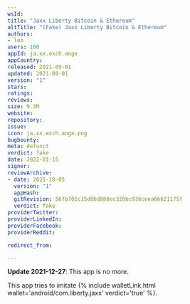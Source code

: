 ```yaml
---
wsId: 
title: "Jaxx Liberty Bitcoin & Ethereum"
altTitle: "(Fake) Jaxx Liberty Bitcoin & Ethereum"
authors:
- leo
users: 100
appId: ja.xx.exch.ange
appCountry: 
released: 2021-09-01
updated: 2021-09-01
version: "1"
stars: 
ratings: 
reviews: 
size: 9.3M
website: 
repository: 
issue: 
icon: ja.xx.exch.ange.png
bugbounty: 
meta: defunct
verdict: fake
date: 2022-01-15
signer: 
reviewArchive:
- date: 2021-10-05
  version: "1"
  appHash: 
  gitRevision: 56fb701c15d8bd888ec328bc938ceea06621175f
  verdict: fake
providerTwitter: 
providerLinkedIn: 
providerFacebook: 
providerReddit: 

redirect_from:

---
```


**Update 2021-12-27**: This app is no more.

This app tries to imitate
{% include walletLink.html wallet='android/com.liberty.jaxx' verdict='true' %}.

